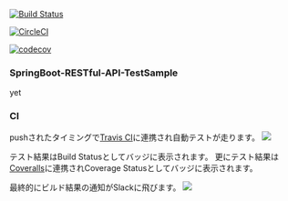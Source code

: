 [![Build Status](https://travis-ci.org/kenichi-nagaoka/spring-boot-restful-api-test.svg?branch=master)](https://travis-ci.org/kenichi-nagaoka/spring-boot-restful-api-test)

[![CircleCI](https://circleci.com/gh/kenichi-nagaoka/spring-boot-restful-api-test.svg?style=shield)](https://circleci.com/gh/kenichi-nagaoka/spring-boot-restful-api-test)

[![codecov](https://codecov.io/gh/kenichi-nagaoka/spring-boot-restful-api-test/branch/master/graph/badge.svg)](https://codecov.io/gh/kenichi-nagaoka/spring-boot-restful-api-test)


### SpringBoot-RESTful-API-TestSample

yet

### CI

pushされたタイミングで[Travis CI](https://travis-ci.org/)に連携され自動テストが走ります。
<img src="https://github.com/kenichi-nagaoka/spring-boot-restful-api-test/blob/feature-1/33.png">

テスト結果はBuild Statusとしてバッジに表示されます。
更にテスト結果は[Coveralls](https://coveralls.io/)に連携されCoverage Statusとしてバッジに表示されます。

最終的にビルド結果の通知がSlackに飛びます。
<img src="https://github.com/kenichi-nagaoka/spring-boot-restful-api-test/blob/feature-1/41.png">
